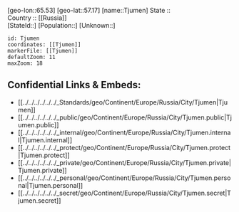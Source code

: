 ﻿---
location: [57.17,65.53] 
mapzoom: [7,12] 
mapmarker: city 
type: City
tags:
- geo/City


SpocWebEntityId: 34891
isDeleted: false
confidential: public

---
[geo-lon::65.53] 
[geo-lat::57.17] 
[name::Tjumen] 
State ::  
Country :: [[Russia]]  
[StateId::] 
[Population::] 
[Unknown::] 


```leaflet
id: Tjumen
coordinates: [[Tjumen]] 
markerFile: [[Tjumen]] 
defaultZoom: 11 
maxZoom: 18
```


## Confidential Links & Embeds: 
- [[../../../../../../_Standards/geo/Continent/Europe/Russia/City/Tjumen|Tjumen]] 
- [[../../../../../../_public/geo/Continent/Europe/Russia/City/Tjumen.public|Tjumen.public]] 
- [[../../../../../../_internal/geo/Continent/Europe/Russia/City/Tjumen.internal|Tjumen.internal]] 
- [[../../../../../../_protect/geo/Continent/Europe/Russia/City/Tjumen.protect|Tjumen.protect]] 
- [[../../../../../../_private/geo/Continent/Europe/Russia/City/Tjumen.private|Tjumen.private]] 
- [[../../../../../../_personal/geo/Continent/Europe/Russia/City/Tjumen.personal|Tjumen.personal]] 
- [[../../../../../../_secret/geo/Continent/Europe/Russia/City/Tjumen.secret|Tjumen.secret]] 
